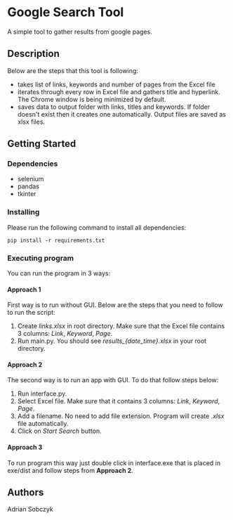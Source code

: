 # Google Search Tool

A simple tool to gather results from google pages.

## Description

Below are the steps that this tool is following:

- takes list of links, keywords and number of pages from the Excel file
- iterates through every row in Excel file and gathers title and hyperlink. The Chrome window is being minimized by default.
- saves data to output folder with links, titles and keywords. If folder doesn't exist then it creates one automatically. Output files are saved as xlsx files.

## Getting Started

### Dependencies

- selenium
- pandas
- tkinter

### Installing

Please run the following command to install all dependencies:
```
pip install -r requirements.txt
```

### Executing program

You can run the program in 3 ways:

#### Approach 1

First way is to run without GUI. Below are the steps that you need to follow to run the script:
1. Create *links.xlsx* in root directory. Make sure that the Excel file contains 3 columns: *Link*, *Keyword*, *Page*.
2. Run main.py. You should see *results_{date_time}.xlsx* in your root directory.

#### Approach 2

The second way is to run an app with GUI. To do that follow steps below:
1. Run interface.py.
2. Select Excel file. Make sure that it contains 3 columns: *Link*, *Keyword*, *Page*.
3. Add a filename. No need to add file extension. Program will create *.xlsx* file automatically.
4. Click on *Start Search* button.

#### Approach 3

To run program this way just double click in interface.exe that is placed in exe/dist and follow steps from __Approach 2__.


## Authors
Adrian Sobczyk